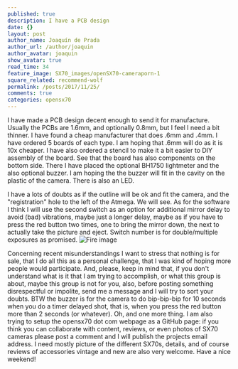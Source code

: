 ```yaml
---
published: true
description: I have a PCB design
date: {}
layout: post
author_name: Joaquín de Prada
author_url: /author/joaquin
author_avatar: joaquin
show_avatar: true
read_time: 34
feature_image: SX70_images/openSX70-cameraporn-1
square_related: recommend-wolf
permalink: /posts/2017/11/25/
comments: true
categories: opensx70
---
```

I have made a PCB design decent enough to send it for manufacture. Usually the PCBs are 1.6mm, and optionally 0.8mm, but I feel I need a bit thinner. I have found a cheap manufacturer that does .6mm and .4mm. I have ordered 5 boards of each type. I am hoping that .6mm will do as it is 10x cheaper. I have also ordered a stencil to make it a bit easier to DIY assembly of the board.
See that the board has also components on the bottom side. There I have placed the optional BH1750 lightmeter and the also optional buzzer. I am hoping the the buzzer will fit in the cavity on the plastic of the camera. There is also an LED.

I have a lots of doubts as if the outline will be ok and fit the camera, and the "registration" hole to the left of the Atmega. We will see.
As for the software I think I will use the second switch as an option for additional mirror delay to avoid (bad) vibrations, maybe just a longer delay, maybe as if you have to press the red button two times, one to bring the mirror down, the next to actually take the picture and eject. Switch number is for double/multiple exposures as promised.
![Fire image]({{site.url}}/{{site.baseurl}}img/20171125/openSX70-layout-2-1_facebook.jpeg)

Concerning recent misunderstandings I want to stress that nothing is for sale, that I do all this as a personal challenge, that I was kind of hoping more people would participate.
And, please, keep in mind that, if you don't understand what is it that I am trying to accomplish, or what this group is about, maybe this group is not for you, also, before posting something disrespectful or impolite, send me a message and I will try to sort your doubts.
BTW the buzzer is for the camera to do bip-bip-bip for 10 seconds when you do a timer delayed shot, that is, when you press the red button more than 2 seconds (or whatever).
Oh, and one more thing. I am also trying to setup the opensx70 dot com webpage as a GitHub page: if you think you can collaborate with content, reviews, or even photos of SX70 cameras please post a comment and I will publish the projects email address. I need mostly picture of the different SX70s, details, and of course reviews of accessories vintage and new are also very welcome.
Have a nice weekend!
